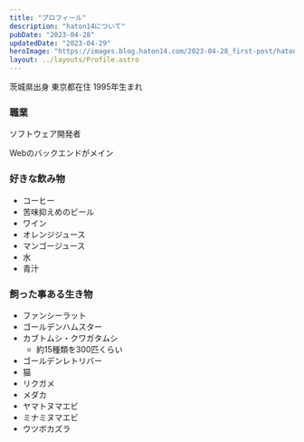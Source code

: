 ```yaml
---
title: "プロフィール"
description: "haton14について"
pubDate: "2023-04-28"
updatedDate: "2023-04-29"
heroImage: "https://images.blog.haton14.com/2023-04-28_first-post/haton14.avif"
layout: ../layouts/Profile.astro
---
```


茨城県出身 東京都在住 1995年生まれ

### 職業

ソフトウェア開発者

Webのバックエンドがメイン

### 好きな飲み物

- コーヒー
- 苦味抑えめのビール
- ワイン
- オレンジジュース
- マンゴージュース
- 水
- 青汁

### 飼った事ある生き物

- ファンシーラット
- ゴールデンハムスター
- カブトムシ・クワガタムシ
  - 約15種類を300匹くらい
- ゴールデンレトリバー
- 猫
- リクガメ
- メダカ
- ヤマトヌマエビ
- ミナミヌマエビ
- ウツボカズラ

